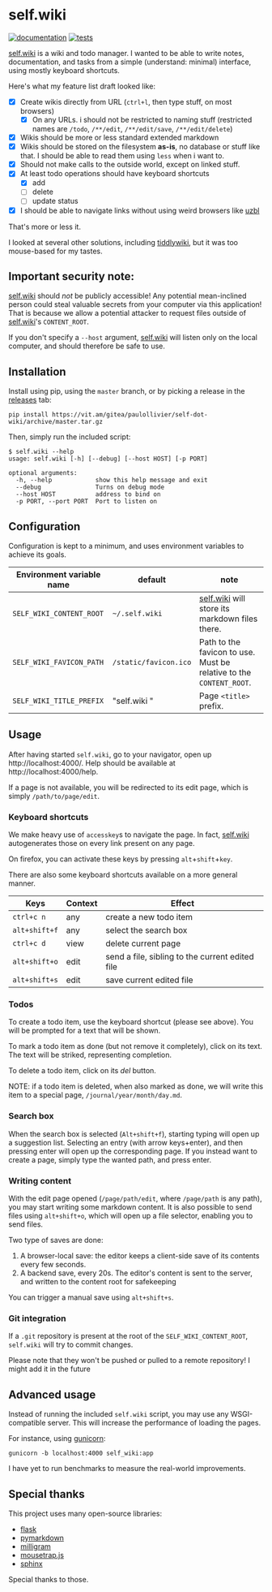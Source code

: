 # self.wiki

[![documentation](https://img.shields.io/readthedocs/selfwiki.svg)](https://selfwiki.readthedocs.io/en/latest/)
[![tests](https://img.shields.io/travis/paulollivier/self-dot-wiki.svg)](https://travis-ci.org/paulollivier/self-dot-wiki)

[self.wiki] is a wiki and todo manager.
I wanted to be able to write notes, documentation, and tasks from a simple (understand: minimal) interface, using
mostly keyboard shortcuts.

Here's what my feature list draft looked like:

- [x] Create wikis directly from URL (`ctrl+l`, then type stuff, on most browsers)
    - [x] On any URLs. i should not be restricted to naming stuff (restricted names are `/todo`, `/**/edit`,
      `/**/edit/save`, `/**/edit/delete`)
- [x] Wikis should be more or less standard extended markdown
- [x] Wikis should be stored on the filesystem **as-is**, no database or stuff like that.
  I should be able to read them using `less` when i want to.
- [x] Should not make calls to the outside world, except on linked stuff.
- [x] At least todo operations should have keyboard shortcuts
    - [x] add
    - [ ] delete
    - [ ] update status
- [x] I should be able to navigate links without using weird browsers like [uzbl]

That's more or less it.

I looked at several other solutions, including [tiddlywiki], but it was too mouse-based for my tastes.

## Important security note:

[self.wiki] should *not* be publicly accessible! Any potential mean-inclined person could steal valuable secrets from
your computer via this application! That is because we allow a potential attacker to request files outside of
[self.wiki]'s `CONTENT_ROOT`.

If you don't specify a `--host` argument, [self.wiki] will listen only on the local computer, and should therefore be
safe to use.

## Installation
Install using pip, using the `master` branch, or by picking a release in the [releases] tab:

    pip install https://vit.am/gitea/paulollivier/self-dot-wiki/archive/master.tar.gz

Then, simply run the included script:

    $ self.wiki --help
    usage: self.wiki [-h] [--debug] [--host HOST] [-p PORT]

    optional arguments:
      -h, --help            show this help message and exit
      --debug               Turns on debug mode
      --host HOST           address to bind on
      -p PORT, --port PORT  Port to listen on

## Configuration

Configuration is kept to a minimum, and uses environment variables to achieve its goals.

Environment variable name | default               | note
--------------------------|-----------------------|-----
`SELF_WIKI_CONTENT_ROOT`  | `~/.self.wiki`        | [self.wiki] will store its markdown files there.
`SELF_WIKI_FAVICON_PATH`  | `/static/favicon.ico` | Path to the favicon to use. Must be relative to the `CONTENT_ROOT`.
`SELF_WIKI_TITLE_PREFIX`  | "self.wiki "          | Page `<title>` prefix.

## Usage

After having started `self.wiki`, go to your navigator, open up http://localhost:4000/. Help should be available at
http://localhost:4000/help.

If a page is not available, you will be redirected to its edit page, which is simply `/path/to/page/edit`.

### Keyboard shortcuts

We make heavy use of `accesskey`s to navigate the page. In fact, [self.wiki] autogenerates those on every link present
on any page.

On firefox, you can activate these keys by pressing `alt`+`shift`+`key`.

There are also some keyboard shortcuts available on a more general manner.

Keys          | Context | Effect
--------------|---------|-------
`ctrl+c n`    | any     | create a new todo item
`alt+shift+f` | any     | select the search box
`ctrl+c d`    | view    | delete current page
`alt+shift+o` | edit    | send a file, sibling to the current edited file
`alt+shift+s` | edit    | save current edited file

### Todos

To create a todo item, use the keyboard shortcut (please see above). You will be prompted for a text that will be shown.

To mark a todo item as done (but not remove it completely), click on its text. The text will be striked, representing completion.

To delete a todo item, click on its *del* button.

NOTE: if a todo item is deleted, when also marked as done, we will write this item to a special page, `/journal/year/month/day.md`.

### Search box

When the search box is selected (`Alt+shift+f`), starting typing will open up a suggestion list. Selecting an entry
(with arrow keys+enter), and then pressing enter will open up the corresponding page. If you instead want to create a
page, simply type the wanted path, and press enter.

### Writing content

With the edit page opened (`/page/path/edit`, where `/page/path` is any path), you may start writing some markdown content.
It is also possible to send files using `alt+shift+o`, which will open up a file selector, enabling you to send files.

Two type of saves are done:

1. A browser-local save: the editor keeps a client-side save of its contents every few seconds.
2. A backend save, every 20s. The editor's content is sent to the server, and written to the content root for safekeeping

You can trigger a manual save using `alt+shift+s`.

### Git integration

If a `.git` repository is present at the root of the `SELF_WIKI_CONTENT_ROOT`, `self.wiki` will try to commit changes.

Please note that they won't be pushed or pulled to a remote repository! I might add it in the future


## Advanced usage

Instead of running the included `self.wiki` script, you may use any WSGI-compatible server. This will increase the
performance of loading the pages.

For instance, using [gunicorn]:

    gunicorn -b localhost:4000 self_wiki:app

I have yet to run benchmarks to measure the real-world improvements.

## Special thanks

This project uses many open-source libraries:

* [flask]
* [pymarkdown]
* [milligram]
* [mousetrap.js]
* [sphinx]

Special thanks to those.

[flask]: https://flask.pocoo.org/
[gunicorn]: https://gunicorn.org/
[milligram]: https://milligram.io/
[mousetrap.js]: https://craig.is/killing/mice
[pymarkdown]: https://python-markdown.github.io/
[releases]: https://github.com/paulollivier/self-dot-wiki/releases
[self.wiki]: https://github.com/paulollivier/self-dot-wiki
[sphinx]: https://todo.me/
[tiddlywiki]: https://tiddlywiki.com/
[uzbl]: https://www.uzbl.org/